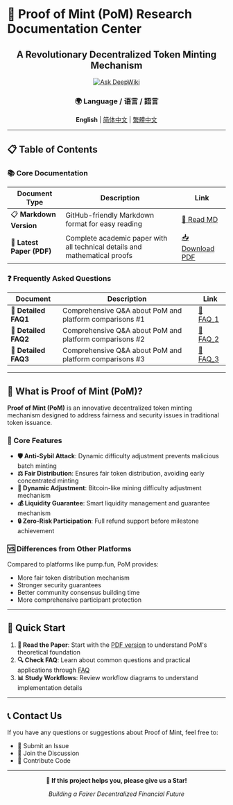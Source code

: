 # 🚀 Proof of Mint (PoM) Research Documentation Center

<div align="center">

## A Revolutionary Decentralized Token Minting Mechanism

[![Ask DeepWiki](https://deepwiki.com/badge.svg)](https://deepwiki.com/flipflop-fun/proof_of_mint_docs)

### 🌍 Language / 语言 / 語言

**English** | [简体中文](./README_zh.md) | [繁體中文](./README_zh-HK.md)

</div>

---

## 📋 Table of Contents

### 📚 Core Documentation

| Document Type | Description | Link |
|---------------|-------------|------|
| 📋 **Markdown Version** | GitHub-friendly Markdown format for easy reading | [📖 Read MD](./proof_of_mint_v1.1.md) |
| 📄 **Latest Paper (PDF)** | Complete academic paper with all technical details and mathematical proofs | [📥 Download PDF](./proof_of_mint_v1.1.pdf) |


### ❓ Frequently Asked Questions

| Document | Description | Link |
|----------|-------------|------|
| 🤔 **Detailed FAQ1** | Comprehensive Q&A about PoM and platform comparisons #1 | [📖 FAQ_1](./FAQ_1.md) |
| 🤔 **Detailed FAQ2** | Comprehensive Q&A about PoM and platform comparisons #2 | [📖 FAQ_2](./FAQ_2.md) |
| 🤔 **Detailed FAQ3** | Comprehensive Q&A about PoM and platform comparisons #3 | [📖 FAQ_3](./FAQ_3.md) |

---

## 🎯 What is Proof of Mint (PoM)?

**Proof of Mint (PoM)** is an innovative decentralized token minting mechanism designed to address fairness and security issues in traditional token issuance.

### 🌟 Core Features

- **🛡️ Anti-Sybil Attack**: Dynamic difficulty adjustment prevents malicious batch minting
- **⚖️ Fair Distribution**: Ensures fair token distribution, avoiding early concentrated minting
- **🔄 Dynamic Adjustment**: Bitcoin-like mining difficulty adjustment mechanism
- **💰 Liquidity Guarantee**: Smart liquidity management and guarantee mechanism
- **🔒 Zero-Risk Participation**: Full refund support before milestone achievement

### 🆚 Differences from Other Platforms

Compared to platforms like pump.fun, PoM provides:
- More fair token distribution mechanism
- Stronger security guarantees
- Better community consensus building time
- More comprehensive participant protection

---

## 🚀 Quick Start

1. **📖 Read the Paper**: Start with the [PDF version](./proof_of_mint_v1.1.pdf) to understand PoM's theoretical foundation
2. **🔍 Check FAQ**: Learn about common questions and practical applications through [FAQ](./FAQ_1.md)
3. **📊 Study Workflows**: Review workflow diagrams to understand implementation details

---

## 📞 Contact Us

If you have any questions or suggestions about Proof of Mint, feel free to:

- 📧 Submit an Issue
- 💬 Join the Discussion
- 🔄 Contribute Code

---

<div align="center">

**🌟 If this project helps you, please give us a Star!**

*Building a Fairer Decentralized Financial Future*

</div>

